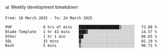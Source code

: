 📊 Weekly development breakdown
<!--START_SECTION:waka-->

```txt
From: 18 March 2025 - To: 24 March 2025

PHP              8 hrs 47 mins   ██████████████████▒░░░░░░   73.88 %
Blade Template   1 hr 43 mins    ███▓░░░░░░░░░░░░░░░░░░░░░   14.57 %
Other            1 hr 1 min      ██░░░░░░░░░░░░░░░░░░░░░░░   08.65 %
SQL              15 mins         ▓░░░░░░░░░░░░░░░░░░░░░░░░   02.19 %
Bash             5 mins          ▒░░░░░░░░░░░░░░░░░░░░░░░░   00.71 %
```

<!--END_SECTION:waka-->
